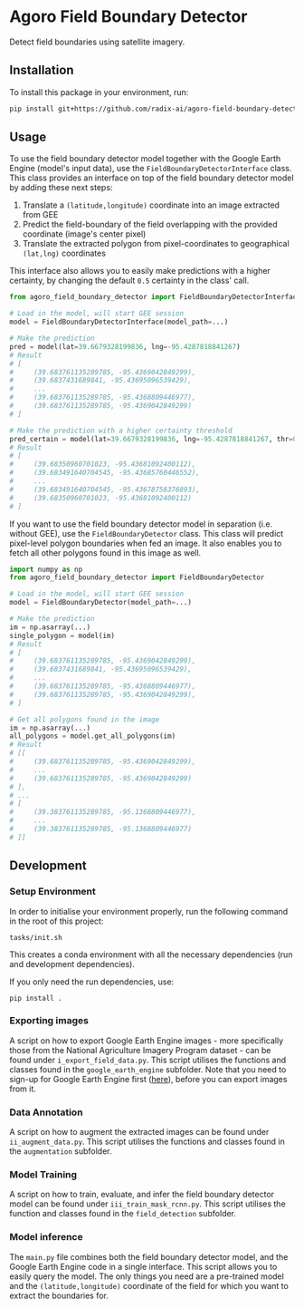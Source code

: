 # Agoro Field Boundary Detector

Detect field boundaries using satellite imagery.


## Installation
To install this package in your environment, run:

```bash
pip install git+https://github.com/radix-ai/agoro-field-boundary-detector.git
```


## Usage
To use the field boundary detector model together with the Google Earth Engine (model's input data), use the `FieldBoundaryDetectorInterface` class.
This class provides an interface on top of the field boundary detector model by adding these next steps:
1. Translate a `(latitude,longitude)` coordinate into an image extracted from GEE 
2. Predict the field-boundary of the field overlapping with the provided coordinate (image's center pixel)
3. Translate the extracted polygon from pixel-coordinates to geographical `(lat,lng)` coordinates

This interface also allows you to easily make predictions with a higher certainty, by changing the default `0.5` certainty in the class' call.

```python
from agoro_field_boundary_detector import FieldBoundaryDetectorInterface

# Load in the model, will start GEE session
model = FieldBoundaryDetectorInterface(model_path=...)

# Make the prediction
pred = model(lat=39.6679328199836, lng=-95.4287818841267)
# Result
# [
#     (39.683761135289785, -95.4369042849299),
#     (39.6837431689841, -95.43695096539429), 
#     ...
#     (39.683761135289785, -95.4368809446977), 
#     (39.683761135289785, -95.4369042849299)
# ]

# Make the prediction with a higher certainty threshold
pred_certain = model(lat=39.6679328199836, lng=-95.4287818841267, thr=0.9)
# Result
# [
#     (39.68350960701023, -95.43681092400112), 
#     (39.683491640704545, -95.43685760446552), 
#     ...
#     (39.683491640704545, -95.43678758376893), 
#     (39.68350960701023, -95.43681092400112)
# ]

```

If you want to use the field boundary detector model in separation (i.e. without GEE), use the `FieldBoundaryDetector` class.
This class will predict pixel-level polygon boundaries when fed an image. It also enables you to fetch all other polygons found in this image as well. 

```python
import numpy as np
from agoro_field_boundary_detector import FieldBoundaryDetector

# Load in the model, will start GEE session
model = FieldBoundaryDetector(model_path=...)

# Make the prediction
im = np.asarray(...)
single_polygon = model(im)
# Result
# [
#     (39.683761135289785, -95.4369042849299),
#     (39.6837431689841, -95.43695096539429), 
#     ...
#     (39.683761135289785, -95.4368809446977), 
#     (39.683761135289785, -95.4369042849299),
# ]

# Get all polygons found in the image
im = np.asarray(...)
all_polygons = model.get_all_polygons(im)
# Result
# [[
#     (39.683761135289785, -95.4369042849299),
#     ...
#     (39.683761135289785, -95.4369042849299)
# ],
# ...
# [
#     (39.383761135289785, -95.1368809446977), 
#     ...
#     (39.383761135289785, -95.1368809446977)
# ]]
```


## Development

### Setup Environment
In order to initialise your environment properly, run the following command in the root of this project:
```shell
tasks/init.sh
```
This creates a conda environment with all the necessary dependencies (run and development dependencies). 

If you only need the run dependencies, use:
```shell
pip install .
```

### Exporting images
A script on how to export Google Earth Engine images - more specifically those from the National Agriculture Imagery Program dataset - can be found under `i_export_field_data.py`.
This script utilises the functions and classes found in the `google_earth_engine` subfolder.
Note that you need to sign-up for Google Earth Engine first ([here](https://earthengine.google.com/signup/)), before you can export images from it.

### Data Annotation
A script on how to augment the extracted images can be found under `ii_augment_data.py`.
This script utilises the functions and classes found in the `augmentation` subfolder.

### Model Training
A script on how to train, evaluate, and infer the field boundary detector model can be found under `iii_train_mask_rcnn.py`.
This script utilises the function and classes found in the `field_detection` subfolder.

### Model inference
The `main.py` file combines both the field boundary detector model, and the Google Earth Engine code in a single interface. 
This script allows you to easily query the model. The only things you need are a pre-trained model and the `(latitude,longitude)` coordinate of the field for which you want to extract the boundaries for.
